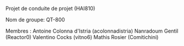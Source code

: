 Projet de conduite de projet (HAI810)

Nom de groupe: QT-800

Membres :
Antoine Colonna d'Istria (acolonnadistria)
Nanradoum Gentil (Reactor0)
Valentino Cocks (vitno6)
Mathis Rosier (Comitichini)


